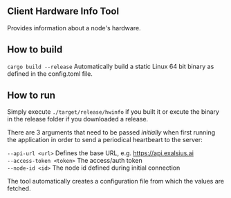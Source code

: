 ## Client Hardware Info Tool

Provides information about a node's hardware.

## How to build

``cargo build --release`` Automatically build a static Linux 64 bit binary as defined in the config.toml file. 

## How to run

Simply execute ``./target/release/hwinfo`` if you built it or excute the binary in the release folder if you downloaded a release.

There are 3 arguments that need to be passed *initially* when first running the application in order to send a periodical heartbeart to the server:

`--api-url <url>`  Defines the base URL, e.g. https://api.exalsius.ai  
`--access-token <token>` The access/auth token  
`--node-id <id>`  The node id defined during initial connection

The tool automatically creates a configuration file from which the values are fetched.
